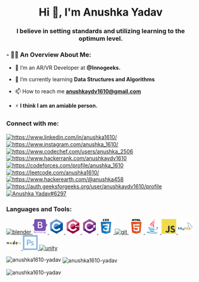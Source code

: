 <h1 align="center">Hi 👋, I'm Anushka Yadav</h1>
<h3 align="center">I believe in setting standards and utilizing learning to the optimum level.</h3>


<h3>- 🙋‍♂️ An Overview About Me:</h3>

- 🔭 I’m an AR/VR Developer at **@Innogeeks.**

- 🌱 I’m currently learning **Data Structures and Algorithms**

- 📫 How to reach me **anushkaydv1610@gmail.com**

- ⚡ **I think I am an amiable person.**

<h3 align="left">Connect with me:</h3>
<p align="left">
<a href="https://linkedin.com/in/https://www.linkedin.com/in/anushka1610/" target="blank"><img align="center" src="https://raw.githubusercontent.com/rahuldkjain/github-profile-readme-generator/master/src/images/icons/Social/linked-in-alt.svg" alt="https://www.linkedin.com/in/anushka1610/" height="30" width="40" /></a>
<a href="https://instagram.com/https://www.instagram.com/anushka_1610/" target="blank"><img align="center" src="https://raw.githubusercontent.com/rahuldkjain/github-profile-readme-generator/master/src/images/icons/Social/instagram.svg" alt="https://www.instagram.com/anushka_1610/" height="30" width="40" /></a>
<a href="https://www.codechef.com/users/https://www.codechef.com/users/anushka_2506" target="blank"><img align="center" src="https://cdn.jsdelivr.net/npm/simple-icons@3.1.0/icons/codechef.svg" alt="https://www.codechef.com/users/anushka_2506" height="30" width="40" /></a>
<a href="https://www.hackerrank.com/https://www.hackerrank.com/anushkaydv1610" target="blank"><img align="center" src="https://raw.githubusercontent.com/rahuldkjain/github-profile-readme-generator/master/src/images/icons/Social/hackerrank.svg" alt="https://www.hackerrank.com/anushkaydv1610" height="30" width="40" /></a>
<a href="https://codeforces.com/profile/https://codeforces.com/profile/anushka_1610" target="blank"><img align="center" src="https://raw.githubusercontent.com/rahuldkjain/github-profile-readme-generator/master/src/images/icons/Social/codeforces.svg" alt="https://codeforces.com/profile/anushka_1610" height="30" width="40" /></a>
<a href="https://www.leetcode.com/https://leetcode.com/anushka1610/" target="blank"><img align="center" src="https://raw.githubusercontent.com/rahuldkjain/github-profile-readme-generator/master/src/images/icons/Social/leet-code.svg" alt="https://leetcode.com/anushka1610/" height="30" width="40" /></a>
<a href="https://www.hackerearth.com/https://www.hackerearth.com/@anushka458" target="blank"><img align="center" src="https://raw.githubusercontent.com/rahuldkjain/github-profile-readme-generator/master/src/images/icons/Social/hackerearth.svg" alt="https://www.hackerearth.com/@anushka458" height="30" width="40" /></a>
<a href="https://auth.geeksforgeeks.org/user/https://auth.geeksforgeeks.org/user/anushkaydv1610/profile" target="blank"><img align="center" src="https://raw.githubusercontent.com/rahuldkjain/github-profile-readme-generator/master/src/images/icons/Social/geeks-for-geeks.svg" alt="https://auth.geeksforgeeks.org/user/anushkaydv1610/profile" height="30" width="40" /></a>
<a href="https://discord.gg/Anushka Yadav#6297" target="blank"><img align="center" src="https://raw.githubusercontent.com/rahuldkjain/github-profile-readme-generator/master/src/images/icons/Social/discord.svg" alt="Anushka Yadav#6297" height="30" width="40" /></a>
</p>

<h3 align="left">Languages and Tools:</h3>
<p align="left"> <a href="https://www.blender.org/" target="_blank" rel="noreferrer"> <img src="https://download.blender.org/branding/community/blender_community_badge_white.svg" alt="blender" width="40" height="40"/> </a> <a href="https://getbootstrap.com" target="_blank" rel="noreferrer"> <img src="https://raw.githubusercontent.com/devicons/devicon/master/icons/bootstrap/bootstrap-plain-wordmark.svg" alt="bootstrap" width="40" height="40"/> </a> <a href="https://www.cprogramming.com/" target="_blank" rel="noreferrer"> <img src="https://raw.githubusercontent.com/devicons/devicon/master/icons/c/c-original.svg" alt="c" width="40" height="40"/> </a> <a href="https://www.w3schools.com/cpp/" target="_blank" rel="noreferrer"> <img src="https://raw.githubusercontent.com/devicons/devicon/master/icons/cplusplus/cplusplus-original.svg" alt="cplusplus" width="40" height="40"/> </a> <a href="https://www.w3schools.com/cs/" target="_blank" rel="noreferrer"> <img src="https://raw.githubusercontent.com/devicons/devicon/master/icons/csharp/csharp-original.svg" alt="csharp" width="40" height="40"/> </a> <a href="https://www.w3schools.com/css/" target="_blank" rel="noreferrer"> <img src="https://raw.githubusercontent.com/devicons/devicon/master/icons/css3/css3-original-wordmark.svg" alt="css3" width="40" height="40"/> </a> <a href="https://git-scm.com/" target="_blank" rel="noreferrer"> <img src="https://www.vectorlogo.zone/logos/git-scm/git-scm-icon.svg" alt="git" width="40" height="40"/> </a> <a href="https://www.w3.org/html/" target="_blank" rel="noreferrer"> <img src="https://raw.githubusercontent.com/devicons/devicon/master/icons/html5/html5-original-wordmark.svg" alt="html5" width="40" height="40"/> </a> <a href="https://www.java.com" target="_blank" rel="noreferrer"> <img src="https://raw.githubusercontent.com/devicons/devicon/master/icons/java/java-original.svg" alt="java" width="40" height="40"/> </a> <a href="https://developer.mozilla.org/en-US/docs/Web/JavaScript" target="_blank" rel="noreferrer"> <img src="https://raw.githubusercontent.com/devicons/devicon/master/icons/javascript/javascript-original.svg" alt="javascript" width="40" height="40"/> </a> <a href="https://www.mysql.com/" target="_blank" rel="noreferrer"> <img src="https://raw.githubusercontent.com/devicons/devicon/master/icons/mysql/mysql-original-wordmark.svg" alt="mysql" width="40" height="40"/> </a> <a href="https://nodejs.org" target="_blank" rel="noreferrer"> <img src="https://raw.githubusercontent.com/devicons/devicon/master/icons/nodejs/nodejs-original-wordmark.svg" alt="nodejs" width="40" height="40"/> </a> <a href="https://www.photoshop.com/en" target="_blank" rel="noreferrer"> <img src="https://raw.githubusercontent.com/devicons/devicon/master/icons/photoshop/photoshop-line.svg" alt="photoshop" width="40" height="40"/> </a> <a href="https://unity.com/" target="_blank" rel="noreferrer"> <img src="https://www.vectorlogo.zone/logos/unity3d/unity3d-icon.svg" alt="unity" width="40" height="40"/> </a> </p>

<p><img align="left" src="https://github-readme-stats.vercel.app/api/top-langs?username=anushka1610-yadav&show_icons=true&locale=en&layout=compact" alt="anushka1610-yadav" /></p>

<p>&nbsp;<img align="center" src="https://github-readme-stats.vercel.app/api?username=anushka1610-yadav&show_icons=true&locale=en" alt="anushka1610-yadav" /></p>

<p><img align="center" src="https://github-readme-streak-stats.herokuapp.com/?user=anushka1610-yadav&" alt="anushka1610-yadav" /></p>
